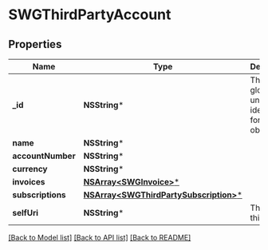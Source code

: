 # SWGThirdPartyAccount

## Properties
Name | Type | Description | Notes
------------ | ------------- | ------------- | -------------
**_id** | **NSString*** | The globally unique identifier for the object. | [optional] 
**name** | **NSString*** |  | [optional] 
**accountNumber** | **NSString*** |  | [optional] 
**currency** | **NSString*** |  | [optional] 
**invoices** | [**NSArray&lt;SWGInvoice&gt;***](SWGInvoice.md) |  | [optional] 
**subscriptions** | [**NSArray&lt;SWGThirdPartySubscription&gt;***](SWGThirdPartySubscription.md) |  | [optional] 
**selfUri** | **NSString*** | The URI for this object | [optional] 

[[Back to Model list]](../README.md#documentation-for-models) [[Back to API list]](../README.md#documentation-for-api-endpoints) [[Back to README]](../README.md)


